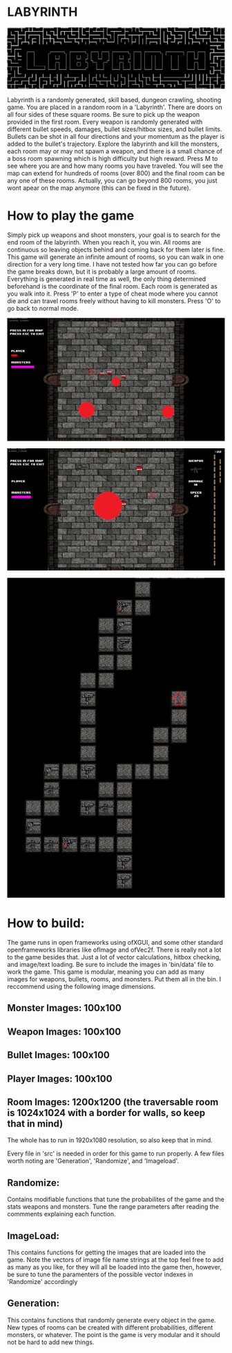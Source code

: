 # LABYRINTH
![alt text](https://github.com/jackld2/labyrinth/blob/master/bin/data/31a702439966e98edb7984a9db7d00ff.png "Labyrinth")

Labyrinth is a randomly generated, skill based, dungeon crawling, shooting game. You are placed in a random room in a 'Labyrinth'. There are doors on all four sides of these square rooms. Be sure to pick up the weapon provided in the first room. Every weapon is randomly generated with different bullet speeds, damages, bullet sizes/hitbox sizes, and bullet limits. Bullets can be shot in all four directions and your momentum as the player is added to the bullet's trajectory. Explore the labyrinth and kill the monsters, each room may or may not spawn a weapon, and there is a small chance of a boss room spawning which is high difficulty but high reward. Press M to see where you are and how many rooms you have traveled. You will see the map can extend for hundreds of rooms (over 800) and the final room can be any one of these rooms. Actually, you can go beyond 800 rooms, you just wont apear on the map anymore (this can be fixed in the future).

# How to play the game
Simply pick up weapons and shoot monsters, your goal is to search for the end room of the labyrinth. When you reach it, you win. All rooms are continuous so leaving objects behind and coming back for them later is fine. This game will generate an infinite amount of rooms, so you can walk in one direction for a very long time. I have not tested how far you can go before the game breaks down, but it is probably a large amount of rooms. Everything is generated in real time as well, the only thing determined beforehand is the coordinate of the final room. Each room is generated as you walk into it. Press 'P' to enter a type of cheat mode where you cannot die and can travel rooms freely without having to kill monsters. Press 'O' to go back to normal mode.

![alt text](https://github.com/jackld2/labyrinth/blob/master/bin/data/pic1.png "Example 1")

![alt text](https://github.com/jackld2/labyrinth/blob/master/bin/data/pic3.png "Example 2")

![alt text](https://github.com/jackld2/labyrinth/blob/master/bin/data/pic2.png "Example 3")



# How to build:

The game runs in open frameworks using ofXGUI, and some other standard openframeworks libraries like ofImage and ofVec2f. There is really not a lot to the game besides that. Just a lot of vector calculations, hitbox checking, and image/text loading. Be sure to include the images in 'bin/data' file to work the game. This game is modular, meaning you can add as many images for weapons, bullets, rooms, and monsters. Put them all in the bin. I reccommend using the following image dimensions.
## Monster Images: 100x100
## Weapon Images: 100x100
## Bullet Images: 100x100
## Player Images: 100x100
## Room Images: 1200x1200 (the traversable room is 1024x1024 with a border for walls, so keep that in mind)
The whole has to run in 1920x1080 resolution, so also keep that in mind.

Every file in 'src' is needed in order for this game to run properly. A few files worth noting are 'Generation', 'Randomize', and 'Imageload'.

## Randomize:
Contains modifiable functions that tune the probabilites of the game and the stats weapons and monsters. Tune the range parameters after reading the commments explaining each function.

## ImageLoad:
This contains functions for getting the images that are loaded into the game. Note the vectors of image file name strings at the top feel free to add as many as you like, for they will all be loaded into the game then, however, be sure to tune the paramenters of the possible vector indexes in 'Randomize' accordingly

## Generation:
This contains functions that randomly generate every object in the game. New types of rooms can be created with different probabilities, different monsters, or whatever. The point is the game is very modular and it should not be hard to add new things.






